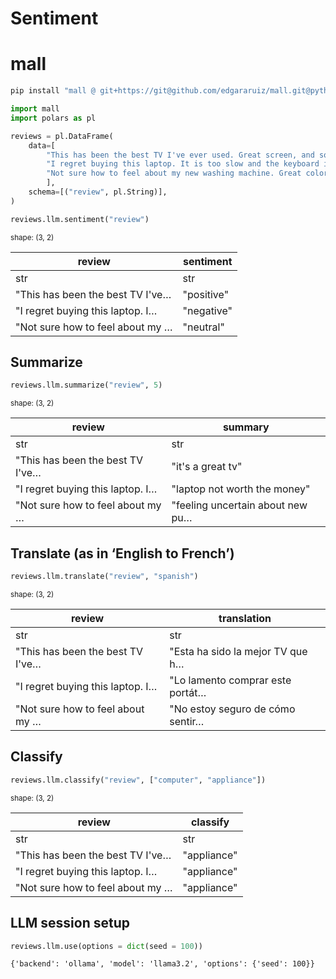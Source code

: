 # Sentiment


# mall

``` python
pip install "mall @ git+https://git@github.com/edgararuiz/mall.git@python#subdirectory=python"
```

``` python
import mall 
import polars as pl

reviews = pl.DataFrame(
    data=[
        "This has been the best TV I've ever used. Great screen, and sound.", 
        "I regret buying this laptop. It is too slow and the keyboard is too noisy",
        "Not sure how to feel about my new washing machine. Great color, but hard to figure"
        ],
    schema=[("review", pl.String)],
)
```

``` python
reviews.llm.sentiment("review")
```

<small>shape: (3, 2)</small>

| review                           | sentiment  |
|----------------------------------|------------|
| str                              | str        |
| "This has been the best TV I've… | "positive" |
| "I regret buying this laptop. I… | "negative" |
| "Not sure how to feel about my … | "neutral"  |

## Summarize

``` python
reviews.llm.summarize("review", 5)
```

<small>shape: (3, 2)</small>

| review                           | summary                          |
|----------------------------------|----------------------------------|
| str                              | str                              |
| "This has been the best TV I've… | "it's a great tv"                |
| "I regret buying this laptop. I… | "laptop not worth the money"     |
| "Not sure how to feel about my … | "feeling uncertain about new pu… |

## Translate (as in ‘English to French’)

``` python
reviews.llm.translate("review", "spanish")
```

<small>shape: (3, 2)</small>

| review                           | translation                      |
|----------------------------------|----------------------------------|
| str                              | str                              |
| "This has been the best TV I've… | "Esta ha sido la mejor TV que h… |
| "I regret buying this laptop. I… | "Lo lamento comprar este portát… |
| "Not sure how to feel about my … | "No estoy seguro de cómo sentir… |

## Classify

``` python
reviews.llm.classify("review", ["computer", "appliance"])
```

<small>shape: (3, 2)</small>

| review                           | classify    |
|----------------------------------|-------------|
| str                              | str         |
| "This has been the best TV I've… | "appliance" |
| "I regret buying this laptop. I… | "appliance" |
| "Not sure how to feel about my … | "appliance" |

## LLM session setup

``` python
reviews.llm.use(options = dict(seed = 100))
```

    {'backend': 'ollama', 'model': 'llama3.2', 'options': {'seed': 100}}
